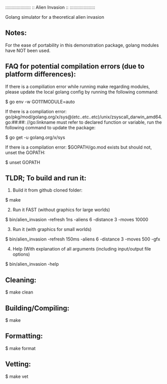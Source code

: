 ::::::::::::::::::::
:: Alien Invasion ::
::::::::::::::::::::

Golang simulator for a theoretical alien invasion

Notes:
------
For the ease of portability in this demonstration package, golang modules have NOT been used.

FAQ for potential compilation errors (due to platform differences):
-------------------------------------------------------------------
If there is a compiliation error while running make regarding modules, please update the local golang
config by running the following command:

$ go env -w GO111MODULE=auto

If there is a compliation error: go/pkg/mod/golang.org/x/sys@(etc..etc..etc)/unix/zsyscall_darwin_amd64.go:##:##: //go:linkname must refer to declared function or variable, run the following command to update the package:

$ go get -u golang.org/x/sys

If there is a compilation error: $GOPATH/go.mod exists but should not, unset the GOPATH:

$ unset GOPATH

TLDR; To build and run it:
----------------------------
1. Build it from github cloned folder:

$ make

2. Run it FAST (without graphics for large worlds)

$ bin/alien_invasion -refresh 1ns -aliens 6 -distance 3 -moves 10000

3. Run it (with graphics for small worlds)

$ bin/alien_invasion -refresh 150ms -aliens 6 -distance 3 -moves 500 -gfx

4. Help (With explanation of all arguments (including input/output file options)

$ bin/alien_invasion -help


Cleaning:
---------
$ make clean

Building/Compiling:
-------------------
$ make

Formatting:
-----------
$ make format

Vetting:
--------
$ make vet

